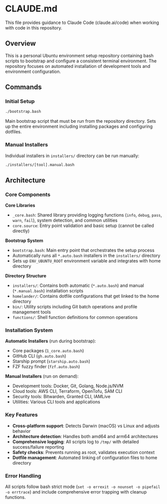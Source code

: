 # CLAUDE.md

This file provides guidance to Claude Code (claude.ai/code) when working with code in this repository.

## Overview

This is a personal Ubuntu environment setup repository containing bash scripts to bootstrap and configure a consistent terminal environment. The repository focuses on automated installation of development tools and environment configuration.

## Commands

### Initial Setup
```bash
./bootstrap.bash
```
Main bootstrap script that must be run from the repository directory. Sets up the entire environment including installing packages and configuring dotfiles.

### Manual Installers
Individual installers in `installers/` directory can be run manually:
```bash
./installers/[tool].manual.bash
```

## Architecture

### Core Components

**Core Libraries**
- `_core.bash`: Shared library providing logging functions (`info`, `debug`, `pass`, `warn`, `fail`), system detection, and common utilities
- `core.source`: Entry point validation and basic setup (cannot be called directly)

**Bootstrap System**
- `bootstrap.bash`: Main entry point that orchestrates the setup process
- Automatically runs all `*.auto.bash` installers in the `installers/` directory
- Sets up `ENV_UBUNTU_ROOT` environment variable and integrates with home directory

**Directory Structure**
- `installers/`: Contains both automatic (`*.auto.bash`) and manual (`*.manual.bash`) installation scripts
- `homelander/`: Contains dotfile configurations that get linked to the home directory  
- `bin/`: Utility scripts including Git batch operations and profile management tools
- `functions/`: Shell function definitions for common operations

### Installation System

**Automatic Installers** (run during bootstrap):
- Core packages (`1_core.auto.bash`)
- GitHub CLI (`gh.auto.bash`) 
- Starship prompt (`starship.auto.bash`)
- FZF fuzzy finder (`fzf.auto.bash`)

**Manual Installers** (run on demand):
- Development tools: Docker, Git, Golang, Node.js/NVM
- Cloud tools: AWS CLI, Terraform, OpenTofu, SAM CLI
- Security tools: Bitwarden, Granted CLI, IAMLive
- Utilities: Various CLI tools and applications

### Key Features

- **Cross-platform support**: Detects Darwin (macOS) vs Linux and adjusts behavior
- **Architecture detection**: Handles both amd64 and arm64 architectures
- **Comprehensive logging**: All scripts log to `/tmp/` with detailed success/failure reporting
- **Safety checks**: Prevents running as root, validates execution context
- **Dotfile management**: Automated linking of configuration files to home directory

### Error Handling

All scripts follow bash strict mode (`set -o errexit -o nounset -o pipefail -o errtrace`) and include comprehensive error trapping with cleanup functions.